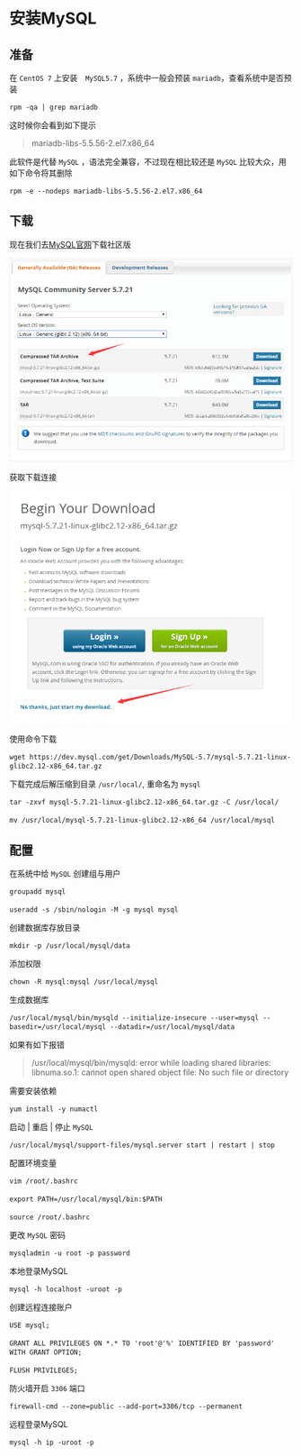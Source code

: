 # 安装MySQL

## 准备
在 `CentOS 7` 上安装　`MySQL5.7` ，系统中一般会预装 `mariadb`，查看系统中是否预装
```
rpm -qa | grep mariadb
```
这时候你会看到如下提示
> mariadb-libs-5.5.56-2.el7.x86_64

此软件是代替 `MySQL` ，语法完全兼容，不过现在相比较还是 `MySQL` 比较大众，用如下命令将其删除
```
rpm -e --nodeps mariadb-libs-5.5.56-2.el7.x86_64
```

## 下载
现在我们去[MySQL官网](https://dev.mysql.com/downloads/mysql/)下载社区版

![下载选项](MySQL-Download-0.png)

获取下载连接

![下载选项](MySQL-Download-1.png)

使用命令下载
```
wget https://dev.mysql.com/get/Downloads/MySQL-5.7/mysql-5.7.21-linux-glibc2.12-x86_64.tar.gz
```
下载完成后解压缩到目录 `/usr/local/`, 重命名为 `mysql`
```
tar -zxvf mysql-5.7.21-linux-glibc2.12-x86_64.tar.gz -C /usr/local/

mv /usr/local/mysql-5.7.21-linux-glibc2.12-x86_64 /usr/local/mysql
```
## 配置
在系统中给 `MySQL` 创建组与用户
```
groupadd mysql

useradd -s /sbin/nologin -M -g mysql mysql
```
创建数据库存放目录
```
mkdir -p /usr/local/mysql/data
```
添加权限
```
chown -R mysql:mysql /usr/local/mysql
```
生成数据库
```
/usr/local/mysql/bin/mysqld --initialize-insecure --user=mysql --basedir=/usr/local/mysql --datadir=/usr/local/mysql/data
```

如果有如下报错
> /usr/local/mysql/bin/mysqld: error while loading shared libraries: libnuma.so.1: cannot open shared object file: No such file or directory  

需要安装依赖
```
yum install -y numactl
```
启动 | 重启 | 停止 `MySQL`
```
/usr/local/mysql/support-files/mysql.server start | restart | stop
```
配置环境变量
```
vim /root/.bashrc

export PATH=/usr/local/mysql/bin:$PATH

source /root/.bashrc
```
更改 `MySQL` 密码
```
mysqladmin -u root -p password
```
本地登录MySQL
```
mysql -h localhost -uroot -p
```
创建远程连接账户
```
USE mysql;

GRANT ALL PRIVILEGES ON *.* TO 'root'@'%' IDENTIFIED BY 'password' WITH GRANT OPTION;

FLUSH PRIVILEGES;
```
防火墙开启 `3306` 端口
```
firewall-cmd --zone=public --add-port=3306/tcp --permanent
```
远程登录MySQL
```
mysql -h ip -uroot -p
```